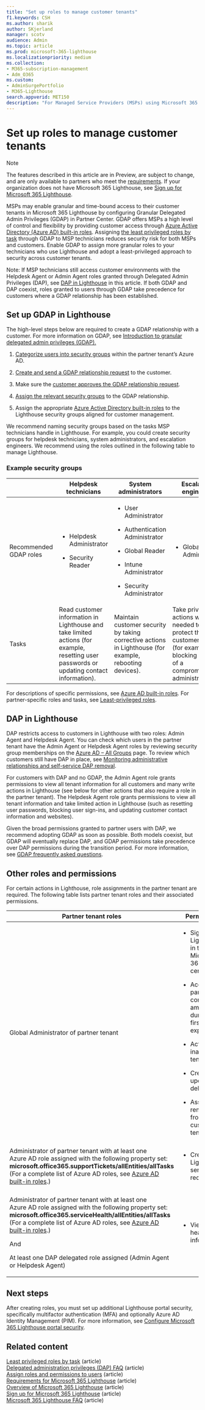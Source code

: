 ```yaml
---
title: "Set up roles to manage customer tenants"
f1.keywords: CSH
ms.author: sharik
author: SKjerland
manager: scotv
audience: Admin
ms.topic: article
ms.prod: microsoft-365-lighthouse
ms.localizationpriority: medium
ms.collection:
- M365-subscription-management
- Adm_O365
ms.custom:
- AdminSurgePortfolio
- M365-Lighthouse                         
search.appverid: MET150
description: "For Managed Service Providers (MSPs) using Microsoft 365 Lighthouse, learn how to set up roles to manage customer tenants."
---
```


# Set up roles to manage customer tenants

> [!NOTE]
> The features described in this article are in Preview, are subject to change, and are only available to partners who meet the [requirements](m365-lighthouse-requirements.md). If your organization does not have Microsoft 365 Lighthouse, see [Sign up for Microsoft 365 Lighthouse](m365-lighthouse-sign-up.md).

MSPs may enable granular and time-bound access to their customer tenants in Microsoft 365 Lighthouse by configuring Granular Delegated Admin Privileges (GDAP) in Partner Center. GDAP offers MSPs a high level of control and flexibility by providing customer access through [Azure Active Directory (Azure AD) built-in roles](/azure/active-directory/roles/permissions-reference). Assigning [the least privileged roles by task](/azure/active-directory/roles/delegate-by-task) through GDAP to MSP technicians reduces security risk for both MSPs and customers. Enable GDAP to assign more granular roles to your technicians who use Lighthouse and adopt a least-privileged approach to security across customer tenants.

Note: If MSP technicians still access customer environments with the Helpdesk Agent or Admin Agent roles granted through Delegated Admin Privileges (DAP), see [DAP in Lighthouse](#dap-in-lighthouse) in this article. If both GDAP and DAP coexist, roles granted to users through GDAP take precedence for customers where a GDAP relationship has been established.

## Set up GDAP in Lighthouse

The high-level steps below are required to create a GDAP relationship with a customer. For more information on GDAP, see [Introduction to granular delegated admin privileges (GDAP).](/partner-center/gdap-introduction)

1. [Categorize users into security groups](/azure/active-directory/fundamentals/active-directory-groups-create-azure-portal#create-a-basic-group-and-add-members) within the partner tenant’s Azure AD.

2. [Create and send a GDAP relationship request](/partner-center/gdap-obtain-admin-permissions-to-manage-customer) to the customer.

3. Make sure the [customer approves the GDAP relationship request](/partner-center/gdap-customer-approval).

4. [Assign the relevant security groups](/partner-center/gdap-assign-azure-ad-roles#grant-permissions-to-security-groups) to the GDAP relationship.

5. Assign the appropriate [Azure Active Directory built-in roles](/azure/active-directory/roles/permissions-reference) to the Lighthouse security groups aligned for customer management.

We recommend naming security groups based on the tasks MSP technicians handle in Lighthouse. For example, you could create security groups for helpdesk technicians, system administrators, and escalation engineers. We recommend using the roles outlined in the following table to manage Lighthouse.

### Example security groups

<table>
<thead>
<tr class="header">
<th></th>
<th>Helpdesk technicians</th>
<th>System administrators</th>
<th>Escalation engineers</th>
</tr>
</thead>
<tbody>
<tr class="odd">
<td>Recommended GDAP roles</td>
<td><ul>
<li><p>Helpdesk Administrator</p></li>
<li><p>Security Reader</p></li>
</ul></td>
<td><ul>
<li><p>User Administrator</p></li>
<li><p>Authentication Administrator</p></li>
<li><p>Global Reader</p></li>
<li><p>Intune Administrator</p></li>
<li><p>Security Administrator</p></li>
</ul></td>
<td><ul>
<li><p>Global Administrator</p></li>
</ul></td>
</tr>
<tr class="even">
<td>Tasks</td>
<td>Read customer information in Lighthouse and take limited actions (for example, resetting user passwords or updating contact information).</td>
<td>Maintain customer security by taking corrective actions in Lighthouse (for example, rebooting devices).</td>
<td>Take privileged actions when needed to protect the customer tenant (for example, blocking sign-in of a compromised administrator).</td>
</tr>
</tbody>
</table>

For descriptions of specific permissions, see [Azure AD built-in roles](/azure/active-directory/roles/permissions-reference). For partner-specific roles and tasks, see [<u>Least-privileged roles</u>](/partner-center/gdap-least-privileged-roles-by-task).

## DAP in Lighthouse

DAP restricts access to customers in Lighthouse with two roles: Admin Agent and Helpdesk Agent. You can check which users in the partner tenant have the Admin Agent or Helpdesk Agent roles by reviewing security group memberships on the [Azure AD – All Groups](https://portal.azure.com/#blade/Microsoft_AAD_IAM/GroupsManagementMenuBlade/AllGroups) page. To review which customers still have DAP in place, see [Monitoring administrative relationships and self-service DAP removal](/partner-center/dap-monitor-self-serve-removal).

For customers with DAP and no GDAP, the Admin Agent role grants permissions to view all tenant information for all customers and many write actions in Lighthouse (see below for other actions that also require a role in the partner tenant). The Helpdesk Agent role grants permissions to view all tenant information and take limited action in Lighthouse (such as resetting user passwords, blocking user sign-ins, and updating customer contact information and websites).

Given the broad permissions granted to partner users with DAP, we recommend adopting GDAP as soon as possible. Both models coexist, but GDAP will eventually replace DAP, and GDAP permissions take precedence over DAP permissions during the transition period. For more information, see [GDAP frequently asked questions](/partner-center/gdap-faq).

## Other roles and permissions

For certain actions in Lighthouse, role assignments in the partner tenant are required. The following table lists partner tenant roles and their associated permissions.

<table>
<thead>
<tr class="header">
<th><strong>Partner tenant roles</strong></th>
<th><strong>Permissions</strong></th>
</tr>
</thead>
<tbody>
<tr class="odd">
<td>Global Administrator of partner tenant</td>
<td><ul>
<li><p>Sign up for Lighthouse in the Microsoft 365 admin center.</p></li>
<li><p>Accept partner contract amendments during the first-run experience.</p></li>
<li><p>Activate and inactivate a tenant.</p></li>
<li><p>Create, update, and delete tags.</p></li>
<li><p>Assign and remove tags from a customer tenant.</p></li>
</ul></td>
</tr>
<tr class="even">
<td>Administrator of partner tenant with at least one<br />
Azure AD role assigned with the following property set:<br />
<strong>microsoft.office365.supportTickets/allEntities/allTasks</strong><br />
(For a complete list of Azure AD roles, see <a href="/azure/active-directory/roles/permissions-reference">Azure AD built-in roles</a>.)</td>
<td><ul>
<li><p>Create Lighthouse service requests.</p></li>
</ul></td>
</tr>
<tr class="odd">
<td><p>Administrator of partner tenant with at least one<br />
Azure AD role assigned with the following property set:<br />
<strong>microsoft.office365.serviceHealth/allEntities/allTasks</strong><br />
(For a complete list of Azure AD roles, see <a href="/azure/active-directory/roles/permissions-reference">Azure AD built-in roles</a>.)</p>
<p>And</p>
<p>At least one DAP delegated role assigned (Admin Agent or Helpdesk Agent)</p></td>
<td><ul>
<li><p>View service health information.</p></li>
</ul></td>
</tr>
</tbody>
</table>

## Next steps

After creating roles, you must set up additional Lighthouse portal security, specifically multifactor authentication (MFA) and optionally Azure AD Identity Management (PIM). For more information, see [Configure Microsoft 365 Lighthouse portal security](m365-lighthouse-configure-portal-security.md).

## Related content

[Least privileged roles by task](/partner-center/gdap-least-privileged-roles-by-task?branch=pr-en-us-2577) (article)  
[Delegated administration privileges (DAP) FAQ](/partner-center/dap-faq) (article)  
[Assign roles and permissions to users](/partner-center/permissions-overview) (article)  
[Requirements for Microsoft 365 Lighthouse](m365-lighthouse-requirements.md) (article)  
[Overview of Microsoft 365 Lighthouse](m365-lighthouse-overview.md) (article)  
[Sign up for Microsoft 365 Lighthouse](m365-lighthouse-sign-up.md) (article)  
[Microsoft 365 Lighthouse FAQ](m365-lighthouse-faq.yml) (article)
